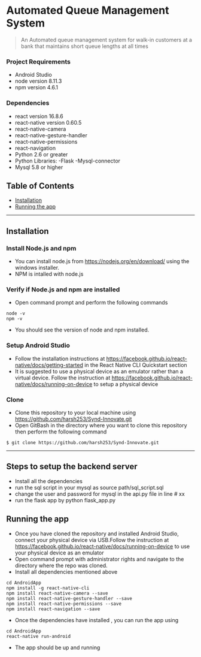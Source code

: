 # Automated Queue Management System
> An Automated queue management system for walk-in customers at a bank that maintains short queue lengths at all times

### Project Requirements
- Android Studio
- node version 8.11.3
- npm version 4.6.1

### Dependencies
- react version 16.8.6
- react-native version 0.60.5
- react-native-camera
- react-native-gesture-handler
- react-native-permissions
- react-navigation
- Python 2.6 or greater
- Python Libraries:
    -Flask
    -Mysql-connector
- Mysql 5.8 or higher


## Table of Contents
- [Installation](#installation)
- [Running the app](#running-the-app)

---

## Installation

### Install Node.js and npm
- You can install node.js from https://nodejs.org/en/download/ using the windows installer.
- NPM is intalled with node.js

### Verify if Node.js and npm are installed
- Open command prompt and perform the following commands
```shell
node -v
npm -v
```
- You should see the version of node and npm installed.

### Setup Android Studio
- Follow the installation instructions at https://facebook.github.io/react-native/docs/getting-started in the React Native CLI Quickstart section
- It is suggested to use a physical device as an emulator rather than a virtual device. Follow the instruction at https://facebook.github.io/react-native/docs/running-on-device to setup a physical device

### Clone
- Clone this repository to your local machine using https://github.com/harsh253/Synd-Innovate.git
- Open GitBash in the directory where you want to clone this repository then perform the following command
```shell
$ git clone https://github.com/harsh253/Synd-Innovate.git
```
---
## Steps to setup the backend server
- Install all the dependencies
- run the sql script in your mysql as source path/sql_script.sql
- change the user and password for mysql in the api.py file in line # xx
- run the flask app by python flask_app.py

## Running the app
- Once you have cloned the repository and installed Android Studio, connect your physical device via USB.Follow the instruction at https://facebook.github.io/react-native/docs/running-on-device to use your physical device as an emulator
- Open command prompt with administrator rights and navigate to the directory where the repo was cloned.
- Install all dependencies mentioned above
```shell
cd AndroidApp
npm install -g react-native-cli
npm install react-native-camera --save
npm install react-native-gesture-handler --save
npm install react-native-permissions --save
npm install react-navigation --save
```
- Once the dependencies have installed , you can run the app using
```shell
cd AndroidApp
react-native run-android
```
- The app should be up and running

